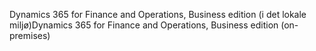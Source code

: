 <span data-ttu-id="5d191-101">Dynamics 365 for Finance and Operations, Business edition (i det lokale miljø)</span><span class="sxs-lookup"><span data-stu-id="5d191-101">Dynamics 365 for Finance and Operations, Business edition (on-premises)</span></span>
